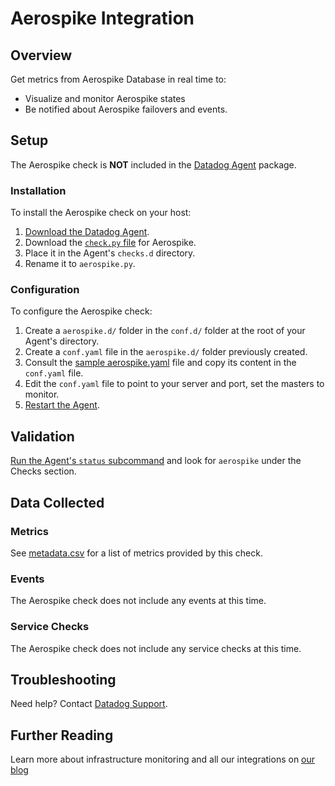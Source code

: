 # Aerospike Integration

## Overview

Get metrics from Aerospike Database in real time to:

* Visualize and monitor Aerospike states
* Be notified about Aerospike failovers and events.

## Setup

The Aerospike check is **NOT** included in the [Datadog Agent][1] package.

### Installation

To install the Aerospike check on your host:

1. [Download the Datadog Agent][1].
2. Download the [`check.py` file][2] for Aerospike.
3. Place it in the Agent's `checks.d` directory.
4. Rename it to `aerospike.py`.

### Configuration

To configure the Aerospike check: 

1. Create a `aerospike.d/` folder in the `conf.d/` folder at the root of your Agent's directory. 
2. Create a `conf.yaml` file in the `aerospike.d/` folder previously created.
3. Consult the [sample aerospike.yaml][2] file and copy its content in the `conf.yaml` file.
4. Edit the `conf.yaml` file to point to your server and port, set the masters to monitor.
5. [Restart the Agent][3].

## Validation

[Run the Agent's `status` subcommand][4] and look for `aerospike` under the Checks section.

## Data Collected
### Metrics
See [metadata.csv][5] for a list of metrics provided by this check.

### Events
The Aerospike check does not include any events at this time.

### Service Checks
The Aerospike check does not include any service checks at this time.

## Troubleshooting
Need help? Contact [Datadog Support][6].

## Further Reading

Learn more about infrastructure monitoring and all our integrations on [our blog][7]

[1]: https://app.datadoghq.com/account/settings#agent
[2]: https://github.com/DataDog/integrations-extras/blob/master/aerospike/conf.yaml.example
[3]: https://docs.datadoghq.com/agent/faq/agent-commands/#start-stop-restart-the-agent
[4]: https://docs.datadoghq.com/agent/faq/agent-commands/#agent-status-and-information
[5]: https://github.com/DataDog/integrations-extras/blob/master/aerospike/metadata.csv
[6]: http://docs.datadoghq.com/help/
[7]: https://www.datadoghq.com/blog/
